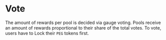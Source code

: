 # Vote

The amount of rewards per pool is decided via gauge voting. Pools receive an amount of rewards proportional to their share of the total votes. To vote, users have to Lock their `PEG` tokens first.
